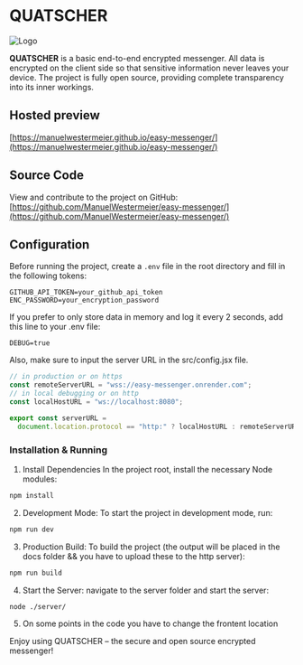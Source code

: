 # QUATSCHER

![Logo](https://manuelwestermeier.github.io/easy-messenger/img/logo-128.png)

**QUATSCHER** is a basic end-to-end encrypted messenger. All data is encrypted on the client side so that sensitive information never leaves your device. The project is fully open source, providing complete transparency into its inner workings.

## Hosted preview

[https://manuelwestermeier.github.io/easy-messenger/](https://manuelwestermeier.github.io/easy-messenger/)

## Source Code

View and contribute to the project on GitHub:  
[https://github.com/ManuelWestermeier/easy-messenger/](https://github.com/ManuelWestermeier/easy-messenger/)

## Configuration

Before running the project, create a `.env` file in the root directory and fill in the following tokens:

```env
GITHUB_API_TOKEN=your_github_api_token
ENC_PASSWORD=your_encryption_password
```

If you prefer to only store data in memory and log it every 2 seconds, add this line to your .env file:

```env
DEBUG=true
```

Also, make sure to input the server URL in the src/config.jsx file.

```jsx
// in production or on https
const remoteServerURL = "wss://easy-messenger.onrender.com";
// in local debugging or on http
const localHostURL = "ws://localhost:8080";

export const serverURL =
  document.location.protocol == "http:" ? localHostURL : remoteServerURL;
```

### Installation & Running

1. Install Dependencies In the project root, install the necessary Node modules:

```bash
npm install
```

2. Development Mode: To start the project in development mode, run:

```bash
npm run dev
```

3. Production Build: To build the project (the output will be placed in the docs folder && you have to upload these to the http server):

```bash
npm run build
```

4. Start the Server: navigate to the server folder and start the server:

```bash
node ./server/
```

5. On some points in the code you have to change the frontent location

Enjoy using QUATSCHER – the secure and open source encrypted messenger!

